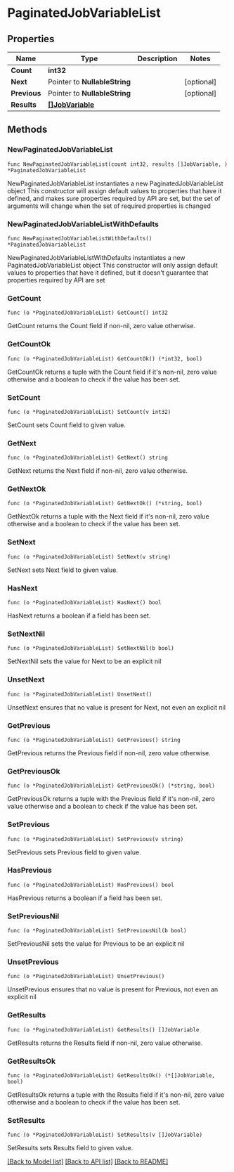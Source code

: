 # PaginatedJobVariableList

## Properties

Name | Type | Description | Notes
------------ | ------------- | ------------- | -------------
**Count** | **int32** |  | 
**Next** | Pointer to **NullableString** |  | [optional] 
**Previous** | Pointer to **NullableString** |  | [optional] 
**Results** | [**[]JobVariable**](JobVariable.md) |  | 

## Methods

### NewPaginatedJobVariableList

`func NewPaginatedJobVariableList(count int32, results []JobVariable, ) *PaginatedJobVariableList`

NewPaginatedJobVariableList instantiates a new PaginatedJobVariableList object
This constructor will assign default values to properties that have it defined,
and makes sure properties required by API are set, but the set of arguments
will change when the set of required properties is changed

### NewPaginatedJobVariableListWithDefaults

`func NewPaginatedJobVariableListWithDefaults() *PaginatedJobVariableList`

NewPaginatedJobVariableListWithDefaults instantiates a new PaginatedJobVariableList object
This constructor will only assign default values to properties that have it defined,
but it doesn't guarantee that properties required by API are set

### GetCount

`func (o *PaginatedJobVariableList) GetCount() int32`

GetCount returns the Count field if non-nil, zero value otherwise.

### GetCountOk

`func (o *PaginatedJobVariableList) GetCountOk() (*int32, bool)`

GetCountOk returns a tuple with the Count field if it's non-nil, zero value otherwise
and a boolean to check if the value has been set.

### SetCount

`func (o *PaginatedJobVariableList) SetCount(v int32)`

SetCount sets Count field to given value.


### GetNext

`func (o *PaginatedJobVariableList) GetNext() string`

GetNext returns the Next field if non-nil, zero value otherwise.

### GetNextOk

`func (o *PaginatedJobVariableList) GetNextOk() (*string, bool)`

GetNextOk returns a tuple with the Next field if it's non-nil, zero value otherwise
and a boolean to check if the value has been set.

### SetNext

`func (o *PaginatedJobVariableList) SetNext(v string)`

SetNext sets Next field to given value.

### HasNext

`func (o *PaginatedJobVariableList) HasNext() bool`

HasNext returns a boolean if a field has been set.

### SetNextNil

`func (o *PaginatedJobVariableList) SetNextNil(b bool)`

 SetNextNil sets the value for Next to be an explicit nil

### UnsetNext
`func (o *PaginatedJobVariableList) UnsetNext()`

UnsetNext ensures that no value is present for Next, not even an explicit nil
### GetPrevious

`func (o *PaginatedJobVariableList) GetPrevious() string`

GetPrevious returns the Previous field if non-nil, zero value otherwise.

### GetPreviousOk

`func (o *PaginatedJobVariableList) GetPreviousOk() (*string, bool)`

GetPreviousOk returns a tuple with the Previous field if it's non-nil, zero value otherwise
and a boolean to check if the value has been set.

### SetPrevious

`func (o *PaginatedJobVariableList) SetPrevious(v string)`

SetPrevious sets Previous field to given value.

### HasPrevious

`func (o *PaginatedJobVariableList) HasPrevious() bool`

HasPrevious returns a boolean if a field has been set.

### SetPreviousNil

`func (o *PaginatedJobVariableList) SetPreviousNil(b bool)`

 SetPreviousNil sets the value for Previous to be an explicit nil

### UnsetPrevious
`func (o *PaginatedJobVariableList) UnsetPrevious()`

UnsetPrevious ensures that no value is present for Previous, not even an explicit nil
### GetResults

`func (o *PaginatedJobVariableList) GetResults() []JobVariable`

GetResults returns the Results field if non-nil, zero value otherwise.

### GetResultsOk

`func (o *PaginatedJobVariableList) GetResultsOk() (*[]JobVariable, bool)`

GetResultsOk returns a tuple with the Results field if it's non-nil, zero value otherwise
and a boolean to check if the value has been set.

### SetResults

`func (o *PaginatedJobVariableList) SetResults(v []JobVariable)`

SetResults sets Results field to given value.



[[Back to Model list]](../README.md#documentation-for-models) [[Back to API list]](../README.md#documentation-for-api-endpoints) [[Back to README]](../README.md)


